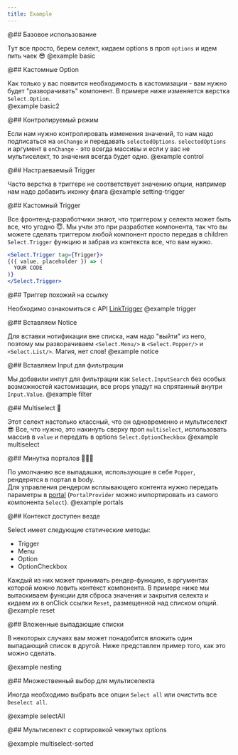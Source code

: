 ```yaml
---
title: Example
---
```


@## Базовое использование

Тут все просто, берем селект, кидаем options в проп `options` и идем пить чаек 😎
@example basic

@## Кастомные Option

Как только у вас появится необходимость в кастомизации - вам нужно будет "разворачивать" компонент.
В примере ниже изменяется верстка `Select.Option`.  
@example basic2

@## Контролируемый режим

Если нам нужно контролировать изменения значений, то нам надо подписаться на `onChange` и передавать `selectedOptions`.
`selectedOptions` и аргумент в `onChange` - это всегда массивы и если у вас не мультиселект, то значения всегда будет одно.
@example control

@## Настраеваемый Trigger

Часто верстка в триггере не соответствует значению опции, например нам надо добавить иконку флага
@example setting-trigger

@## Кастомный Trigger

Все фронтенд-разработчики знают, что триггером у селекта может быть все, что угодно 😇.
Мы учли это при разработке компонента, так что вы можете сделать триггером любой компонент просто передав в children `Select.Trigger` функцию и забрав из контекста все, что вам нужно.

```jsx
<Select.Trigger tag={Trigger}>
{({ value, placeholder }) => (
  YOUR CODE
)}
</Select.Trigger>
```

@## Триггер похожий на ссылку

Необходимо ознакомиться с API [LinkTrigger](/components/filter-trigger/filter-trigger-api/#a4162d)
@example trigger

@## Вставляем Notice

Для вставки нотификации вне списка, нам надо "выйти" из него, поэтому мы разворачиваем `<Select.Menu/>` в `<Select.Popper/>` и `<Select.List/>`. Магия, нет слов!
@example notice

@## Вставляем Input для фильтрации

Мы добавили инпут для фильтрации как `Select.InputSearch` без особых возможностей кастомизации, все props упадут на спрятанный внутри `Input.Value`.
@example filter

@## Multiselect 🤯

Этот селект настолько классный, что он одновременно и мультиселект 😎
Все, что нужно, это накинуть сверху проп `multiselect`, использовать массив в `value` и передать в options `Select.OptionCheckbox`
@example multiselect

@## Минутка порталов 🧙🏻‍♂️

По умолчанию все выпадашки, использующие в себе `Popper`, рендерятся в портал в body.  
Для управления рендером всплывающего контента нужно передать параметры в [portal](/utils/portal)
(`PortalProvider` можно импортировать из самого компонента `Select`).
@example portals

@## Контекст доступен везде

Select имеет следующие статические методы:

- Trigger
- Menu
- Option
- OptionCheckbox

Каждый из них может принимать рендер-функцию, в аргументах которой можно ловить контекст компонента.
В примере ниже мы вытаскиваем функции для сброса значения и закрытия селекта и кидаем их в onClick ссылки `Reset`, размещенной над списком опций.
@example reset

@## Вложенные выпадающие списки

В некоторых случаях вам может понадобится вложить один выпадающий список в другой.
Ниже представлен пример того, как это можно сделать.

@example nesting

@## Множественный выбор для мультиселекта

Иногда необходимо выбрать все опции `Select all` или очистить все `Deselect all`.

@example selectAll

@## Мультиселект с сортировкой чекнутых options

@example multiselect-sorted

